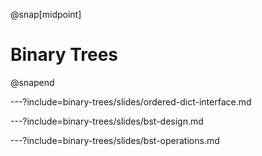 @snap[midpoint]
# Binary Trees
@snapend

---?include=binary-trees/slides/ordered-dict-interface.md

---?include=binary-trees/slides/bst-design.md

---?include=binary-trees/slides/bst-operations.md

